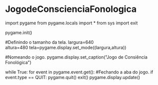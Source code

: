 # JogodeConscienciaFonologica
import pygame
from pygame.locals import *
from sys import exit

pygame.init()

#Definindo o tamanho da tela.
largura=640        
altura=480
tela=pygame.display.set_mode((largura,altura))

#Nomeando o jogo.
pygame.display.set_caption("Jogo de Consiência Fonológica")

while True:
    for event in pygame.event.get():
        #Fechando a aba do jogo.
        if event.type == QUIT:
            pygame.quit()
            exit()
    pygame.display.update()

